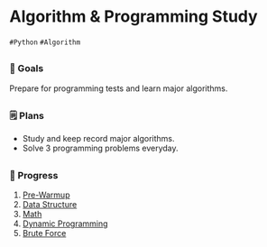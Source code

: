 # Algorithm & Programming Study
`#Python` `#Algorithm`

##

### :checkered_flag: Goals
Prepare for programming tests and learn major algorithms.

##

### :spiral_notepad: Plans
- Study and keep record major algorithms.
- Solve 3 programming problems everyday.

##

### :calendar: Progress
1. [Pre-Warmup](./pre-warmup/pre-warmup.md)
2. [Data Structure](./data-structure/data-structure.md)
3. [Math](./math/math.md)
4. [Dynamic Programming](./dp/dp.md)
5. [Brute Force](./brute_force/brute_force.md)

